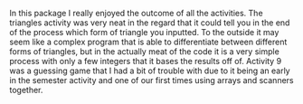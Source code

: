 In this package I really enjoyed the outcome of all the activities. The triangles activity was very neat in the regard that it could tell you in the end of the process which form of triangle you inputted. To the outside it may seem like a complex program that is able to differentiate between different forms of triangles, but in the actually meat of the code it is a very simple process with only a few integers that it bases the results off of. Activity 9 was a guessing game that I had a bit of trouble with due to it being an early in the semester activity and one of our first times using arrays and scanners together.
